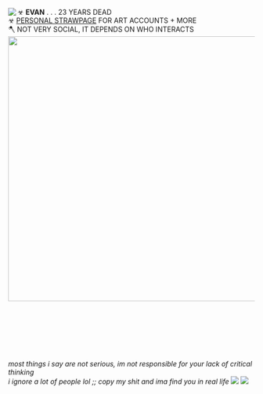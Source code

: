 ☣ **EVAN** . . . 23 YEARS DEAD <img align="left" src="https://blob.gifcities.org/gifcities/2MLGHAVMDVV34Q22ZJ265A22OPI2QZO4.gif">  <br/> 
☣ [PERSONAL STRAWPAGE](https://w0lf.straw.page) FOR ART ACCOUNTS + MORE
</br> 🪓 NOT VERY SOCIAL, IT DEPENDS ON WHO INTERACTS
</br> <img width="540" src="https://i.imgur.com/Nc3gjDK.png">
<br/><br/><br/><br/><br/><br/><br/><br/> *most things i say are not serious, im not responsible for your lack of critical thinking*
<br/> *i ignore a lot of people lol ;; copy my shit and ima find you in real life* <img src="https://pixels.crd.co/assets/images/gallery02/eb638353.gif?v=29416114"> <img src="https://wilardo.crd.co/assets/images/gallery29/7b92b803.gif?v=c0a0770b"> 
